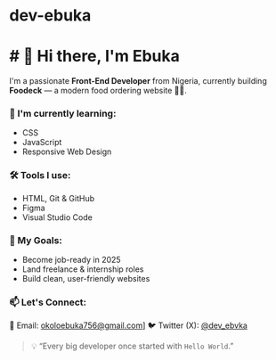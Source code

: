 # dev-ebuka
# # 👋 Hi there, I'm Ebuka

I'm a passionate **Front-End Developer** from Nigeria, currently building **Foodeck** — a modern food ordering website 🍔🍟.

### 🌱 I'm currently learning:
- CSS
- JavaScript
- Responsive Web Design

### 🛠️ Tools I use:
- HTML, Git & GitHub
- Figma
- Visual Studio Code

### 🚀 My Goals:
- Become job-ready in 2025
- Land freelance & internship roles
- Build clean, user-friendly websites

### 📫 Let's Connect:
📧 Email: okoloebuka756@gmail.com]
🐦 Twitter (X): [@dev_ebvka](https://twitter.com/dev_ebvka)

> 💡 “Every big developer once started with `Hello World`.”
